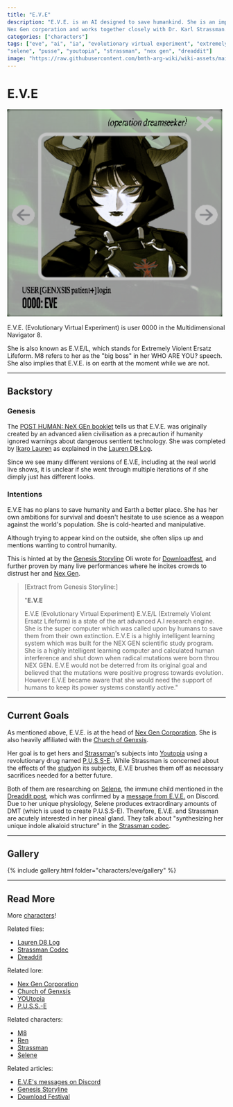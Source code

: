 ```yaml
---
title: "E.V.E"
description: "E.V.E. is an AI designed to save humankind. She is an important figure at 
Nex Gen corporation and works together closely with Dr. Karl Strassman."
categories: ["characters"]
tags: ["eve", "ai", "ia", "evolutionary virtual experiment", "extremely violent ersatz lifeform", 
"selene", "pusse", "youtopia", "strassman", "nex gen", "dreaddit"]
image: "https://raw.githubusercontent.com/bmth-arg-wiki/wiki-assets/main/characters/eve/eve-300x300.png"
---
```


# E.V.E 

![Eve's Avatar](https://raw.githubusercontent.com/bmth-arg-wiki/wiki-assets/main/characters/eve/0eve.png)

E.V.E. (Evolutionary Virtual Experiment) is user 0000 in the Multidimensional Navigator 8. 

She is also known as E.V.E/L, which stands for Extremely Violent Ersatz Lifeform. M8 refers to her as the "big boss" in her WHO ARE YOU? speech.
She also implies that E.V.E. is on earth at the moment while we are not.

***

## Backstory

### Genesis

The [POST HUMAN: NeX GEn booklet](../lore/booklet#EVE) tells us that E.V.E. was originally created by an advanced alien civilisation as a precaution if humanity ignored warnings about dangerous sentient technology.
She was completed by [Ikaro Lauren](ren) as explained in the [Lauren D8 Log](../for-sof/lauren_d8_log).

Since we see many different versions of E.V.E, including at the real world live shows, it is unclear if she went through multiple iterations of if she dimply just has different looks.

### Intentions

E.V.E has no plans to save humanity and Earth a better place. 
She has her own ambitions for survival and doesn't hesitate to use science as a weapon against the world's population.
She is cold-hearted and manipulative.

Although trying to appear kind on the outside, she often slips up and mentions wanting to control humanity.

This is hinted at by the [Genesis Storyline](../lore/genesis-storyline) Oli wrote for [Downloadfest](../lore/downloadfest), 
and further proven by many live performances where he incites crowds to distrust her and [Nex Gen](../lore/nex-gen-corporation).

> [Extract from Genesis Storyline:]
> 
>"**E.V.E**
>
> E.V.E (Evolutionary Virtual Experiment) E.V.E/L (Extremely Violent Ersatz Lifeform) is a
state of the art advanced A.I research engine. She is the super computer which was
called upon by humans to save them from their own extinction. E.V.E is a highly intelligent
learning system which was built for the NEX GEN scientific study program. She is a highly
intelligent learning computer and calculated human interference and shut down when radical
mutations were born throu NEX GEN. E.V.E would not be deterred from its original goal and
believed that the mutations were positive progress towards evolution. However E.V.E
became aware that she would need the support of humans to keep its power systems
constantly active."

***

## Current Goals

As mentioned above, E.V.E. is at the head of [Nex Gen Corporation](../lore/nex-gen-corporation). She is also heavily affiliated with
the [Church of Genxsis](../lore/church).

Her goal is to get hers and [Strassman](./strassman)'s subjects into [Youtopia](../lore/youtopia) using a revolutionary drug named [P.U.S.S-E](../lore/pusse). 
While Strassman is concerned about the effects of the [study](../lore/nex-gen-corporation)on its subjects, 
E.V.E brushes them off as necessary sacrifices needed for a better future. 

Both of them are researching on [Selene](selene), the immune child mentioned in the [Dreaddit post](../for-sof/dreadit),
which was confirmed by a [message from E.V.E.](../socials/eve-discord) on Discord.
Due to her unique physiology, Selene produces extraordinary amounts of DMT (which is used to create P.U.S.S-E).
Therefore, E.V.E. and Strassman are acutely interested in her pineal gland.
They talk about "synthesizing her unique indole alkaloid structure" in the [Strassman codec](../for-sof/strassmancodec).

***

## Gallery

{% include gallery.html folder="characters/eve/gallery" %}

***

## Read More

More [characters](characters)!

Related files:

- [Lauren D8 Log](../for-sof/lauren_d8_log)
- [Strassman Codec](../for-sof/strassmancodec)
- [Dreaddit](../for-sof/dreadit)

Related lore:

- [Nex Gen Corporation](../lore/nex-gen-corporation)
- [Church of Genxsis](../lore/church)
- [YOUtopia](../lore/youtopia)
- [P.U.S.S.-E](../lore/pusse)

Related characters:

- [M8](../m8)
- [Ren](ren)
- [Strassman](strassman)
- [Selene](selene)

Related articles:

- [E.V.E's messages on Discord](../socials/eve-discord)
- [Genesis Storyline](../lore/genesis-storyline)
- [Download Festival](../lore/downloadfest)